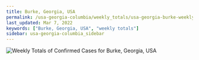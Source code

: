 ```yaml
---
title: Burke, Georgia, USA
permalink: /usa-georgia-columbia/weekly_totals/usa-georgia-burke-weekly_totals.html
last_updated: Mar 7, 2022
keywords: ["Burke, Georgia, USA", "weekly totals"]
sidebar: usa-georgia-columbia_sidebar
---
```


![Weekly Totals of Confirmed Cases for Burke, Georgia, USA](/covid_tracker/images/graphs/usa-georgia-burke-weekly_totals_graph.png)
